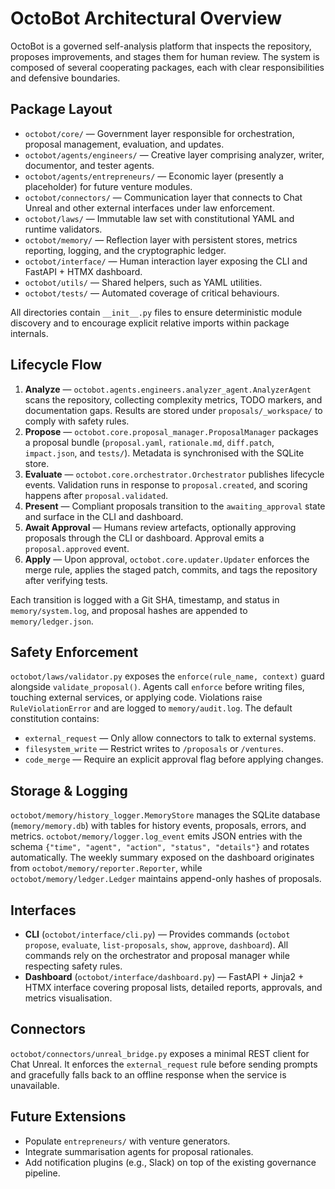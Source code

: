 # OctoBot Architectural Overview

OctoBot is a governed self-analysis platform that inspects the repository, proposes improvements, and stages them for human review. The system is composed of several cooperating packages, each with clear responsibilities and defensive boundaries.

## Package Layout

- `octobot/core/` — Government layer responsible for orchestration, proposal management, evaluation, and updates.
- `octobot/agents/engineers/` — Creative layer comprising analyzer, writer, documentor, and tester agents.
- `octobot/agents/entrepreneurs/` — Economic layer (presently a placeholder) for future venture modules.
- `octobot/connectors/` — Communication layer that connects to Chat Unreal and other external interfaces under law enforcement.
- `octobot/laws/` — Immutable law set with constitutional YAML and runtime validators.
- `octobot/memory/` — Reflection layer with persistent stores, metrics reporting, logging, and the cryptographic ledger.
- `octobot/interface/` — Human interaction layer exposing the CLI and FastAPI + HTMX dashboard.
- `octobot/utils/` — Shared helpers, such as YAML utilities.
- `octobot/tests/` — Automated coverage of critical behaviours.

All directories contain `__init__.py` files to ensure deterministic module discovery and to encourage explicit relative imports within package internals.

## Lifecycle Flow

1. **Analyze** — `octobot.agents.engineers.analyzer_agent.AnalyzerAgent` scans the repository, collecting complexity metrics, TODO markers, and documentation gaps. Results are stored under `proposals/_workspace/` to comply with safety rules.
2. **Propose** — `octobot.core.proposal_manager.ProposalManager` packages a proposal bundle (`proposal.yaml`, `rationale.md`, `diff.patch`, `impact.json`, and `tests/`). Metadata is synchronised with the SQLite store.
3. **Evaluate** — `octobot.core.orchestrator.Orchestrator` publishes lifecycle events. Validation runs in response to `proposal.created`, and scoring happens after `proposal.validated`.
4. **Present** — Compliant proposals transition to the `awaiting_approval` state and surface in the CLI and dashboard.
5. **Await Approval** — Humans review artefacts, optionally approving proposals through the CLI or dashboard. Approval emits a `proposal.approved` event.
6. **Apply** — Upon approval, `octobot.core.updater.Updater` enforces the merge rule, applies the staged patch, commits, and tags the repository after verifying tests.

Each transition is logged with a Git SHA, timestamp, and status in `memory/system.log`, and proposal hashes are appended to `memory/ledger.json`.

## Safety Enforcement

`octobot/laws/validator.py` exposes the `enforce(rule_name, context)` guard alongside `validate_proposal()`. Agents call `enforce` before writing files, touching external services, or applying code. Violations raise `RuleViolationError` and are logged to `memory/audit.log`. The default constitution contains:

- `external_request` — Only allow connectors to talk to external systems.
- `filesystem_write` — Restrict writes to `/proposals` or `/ventures`.
- `code_merge` — Require an explicit approval flag before applying changes.

## Storage & Logging

`octobot/memory/history_logger.MemoryStore` manages the SQLite database (`memory/memory.db`) with tables for history events, proposals, errors, and metrics. `octobot/memory/logger.log_event` emits JSON entries with the schema `{"time", "agent", "action", "status", "details"}` and rotates automatically. The weekly summary exposed on the dashboard originates from `octobot/memory/reporter.Reporter`, while `octobot/memory/ledger.Ledger` maintains append-only hashes of proposals.

## Interfaces

- **CLI** (`octobot/interface/cli.py`) — Provides commands (`octobot propose`, `evaluate`, `list-proposals`, `show`, `approve`, `dashboard`). All commands rely on the orchestrator and proposal manager while respecting safety rules.
- **Dashboard** (`octobot/interface/dashboard.py`) — FastAPI + Jinja2 + HTMX interface covering proposal lists, detailed reports, approvals, and metrics visualisation.

## Connectors

`octobot/connectors/unreal_bridge.py` exposes a minimal REST client for Chat Unreal. It enforces the `external_request` rule before sending prompts and gracefully falls back to an offline response when the service is unavailable.

## Future Extensions

- Populate `entrepreneurs/` with venture generators.
- Integrate summarisation agents for proposal rationales.
- Add notification plugins (e.g., Slack) on top of the existing governance pipeline.
